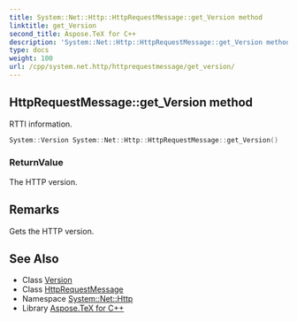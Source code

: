 ```yaml
---
title: System::Net::Http::HttpRequestMessage::get_Version method
linktitle: get_Version
second_title: Aspose.TeX for C++
description: 'System::Net::Http::HttpRequestMessage::get_Version method. RTTI information in C++.'
type: docs
weight: 100
url: /cpp/system.net.http/httprequestmessage/get_version/
---
```

## HttpRequestMessage::get_Version method


RTTI information.

```cpp
System::Version System::Net::Http::HttpRequestMessage::get_Version()
```


### ReturnValue

The HTTP version.
## Remarks


Gets the HTTP version. 
## See Also

* Class [Version](../../../system/version/)
* Class [HttpRequestMessage](../)
* Namespace [System::Net::Http](../../)
* Library [Aspose.TeX for C++](../../../)
